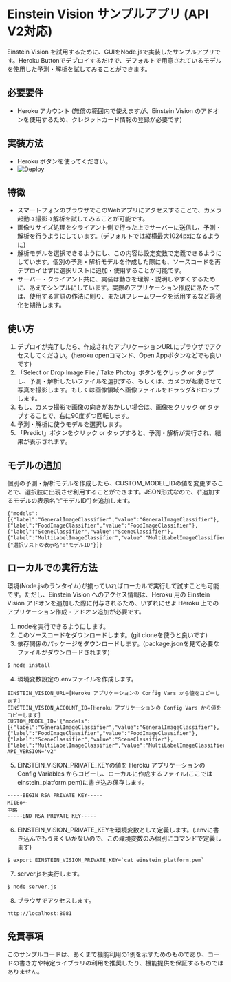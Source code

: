 # Einstein Vision サンプルアプリ (API V2対応)

Einstein Vision を試用するために、GUIをNode.jsで実装したサンプルアプリです。Heroku Buttonでデプロイするだけで、デフォルトで用意されているモデルを使用した予測・解析を試してみることができます。

## 必要要件

 - Heroku アカウント (無償の範囲内で使えますが、Einstein Vision のアドオンを使用するため、クレジットカード情報の登録が必要です)

## 実装方法

 - Heroku ボタンを使ってください。
 - [![Deploy](https://www.herokucdn.com/deploy/button.png)](https://heroku.com/deploy)

## 特徴

 - スマートフォンのブラウザでこのWebアプリにアクセスすることで、カメラ起動→撮影→解析を試してみることが可能です。
 - 画像リサイズ処理をクライアント側で行った上でサーバーに送信し、予測・解析を行うようにしています。(デフォルトでは縦横最大1024pxになるように)
 - 解析モデルを選択できるようにし、この内容は設定変数で定義できるようにしています。個別の予測・解析モデルを作成した際にも、ソースコードを再デプロイせずに選択リストに追加・使用することが可能です。
 - サーバー・クライアント共に、実装は動きを理解・説明しやすくするために、あえてシンプルにしています。実際のアプリケーション作成にあたっては、使用する言語の作法に則り、またUIフレームワークを活用するなど最適化を期待します。

## 使い方

1. デプロイが完了したら、作成されたアプリケーションURLにブラウザでアクセスしてください。(heroku openコマンド、Open Appボタンなどでも良いです)
2. 「Select or Drop Image File / Take Photo」ボタンをクリック or タップし、予測・解析したいファイルを選択する、もしくは、カメラが起動させて写真を撮影します。もしくは画像領域へ画像ファイルをドラッグ&ドロップします。
3. もし、カメラ撮影で画像の向きがおかしい場合は、画像をクリック or タップすることで、右に90度ずつ回転します。
4. 予測・解析に使うモデルを選択します。
5. 「Predict」ボタンをクリック or タップすると、予測・解析が実行され、結果が表示されます。

## モデルの追加

個別の予測・解析モデルを作成したら、CUSTOM_MODEL_IDの値を変更することで、選択肢に出現させ利用することができます。JSON形式なので、{"追加するモデルの表示名":"モデルID"}を追加します。

```追加の仕方
{"models":[{"label":"GeneralImageClassifier","value":"GeneralImageClassifier"},{"label":"FoodImageClassifier","value":"FoodImageClassifier"},{"label":"SceneClassifier","value":"SceneClassifier"},{"label":"MultiLabelImageClassifier","value":"MultiLabelImageClassifier"},{"選択リストの表示名":"モデルID"}]}
```

## ローカルでの実行方法

環境(Node.jsのランタイム)が揃っていればローカルで実行して試すことも可能です。ただし、Einstein Vision へのアクセス情報は、Heroku 用の Einstein Vision アドオンを追加した際に付与されるため、いずれにせよ Heroku 上でのアプリケーション作成・アドオン追加が必要です。

1. nodeを実行できるようにします。
2. このソースコードをダウンロードします。(git cloneを使うと良いです)
3. 依存関係のパッケージをダウンロードします。(package.jsonを見て必要なファイルがダウンロードされます)

```
$ node install
```

4. 環境変数設定の.envファイルを作成します。

```.env
EINSTEIN_VISION_URL=[Heroku アプリケーションの Config Vars から値をコピーします]
EINSTEIN_VISION_ACCOUNT_ID=[Heroku アプリケーションの Config Vars から値をコピーします]
CUSTOM_MODEL_ID='{"models":[{"label":"GeneralImageClassifier","value":"GeneralImageClassifier"},{"label":"FoodImageClassifier","value":"FoodImageClassifier"},{"label":"SceneClassifier","value":"SceneClassifier"},{"label":"MultiLabelImageClassifier","value":"MultiLabelImageClassifier"}]}'
API_VERSION='v2'
```

5. EINSTEIN_VISION_PRIVATE_KEYの値を Heroku アプリケーションの Config Variables からコピーし、ローカルに作成するファイル(ここではeinstein_platform.pem)に書き込み保存します。

```einstein_platform.pem
-----BEGIN RSA PRIVATE KEY-----
MIIEo〜
中略
-----END RSA PRIVATE KEY-----
```

6. EINSTEIN_VISION_PRIVATE_KEYを環境変数として定義します。(.envに書き込んでもうまくいかないので、この環境変数のみ個別にコマンドで定義します)

```
$ export EINSTEIN_VISION_PRIVATE_KEY=`cat einstein_platform.pem`
```

7. server.jsを実行します。

```
$ node server.js
```

8. ブラウザでアクセスします。

```
http://localhost:8081
```

## 免責事項

このサンプルコードは、あくまで機能利用の1例を示すためのものであり、コードの書き方や特定ライブラリの利用を推奨したり、機能提供を保証するものではありません。
